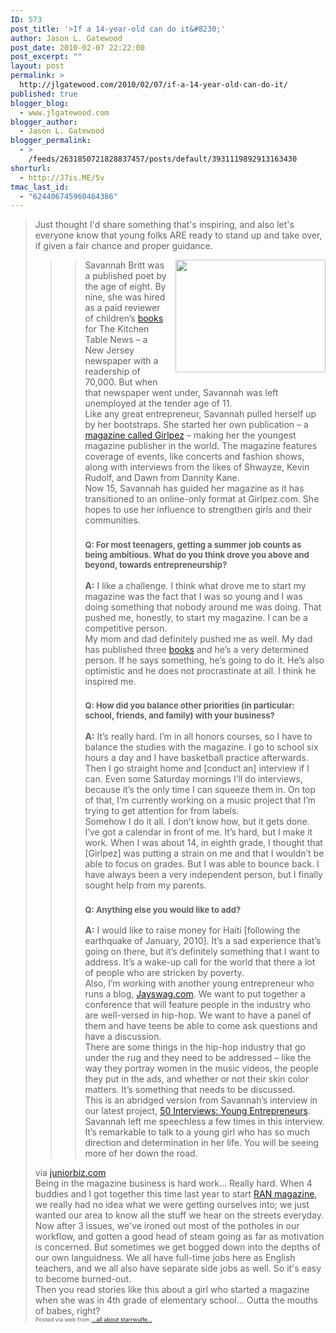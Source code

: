 ```yaml
---
ID: 573
post_title: '>If a 14-year-old can do it&#8230;'
author: Jason L. Gatewood
post_date: 2010-02-07 22:22:00
post_excerpt: ""
layout: post
permalink: >
  http://jlgatewood.com/2010/02/07/if-a-14-year-old-can-do-it/
published: true
blogger_blog:
  - www.jlgatewood.com
blogger_author:
  - Jason L. Gatewood
blogger_permalink:
  - >
    /feeds/2631850721828837457/posts/default/3931119892913163430
shorturl:
  - http://J7is.ME/5v
tmac_last_id:
  - "624406745960464386"
---
```

><div><div>Just thought I'd share something that's inspiring, and also let's everyone know that young folks ARE ready to stand up and take over, if given a fair chance and proper guidance. <br /><blockquote><div><div style="clear: right; float: right; margin-bottom: 1em; margin-left: 1em;"><img height="180" src="http://posterous.com/getfile/files.posterous.com/starrwulfe/vDudqeasyrwrGiGdBttjyCmmpChamxradesdnuIcIuCGuwCCCuAslvGDHsiw/media_httpjuniorbizco_kpbrc.jpg.scaled500.jpg" width="240" />   </div><blockquote>Savannah Britt was a published poet by the age of eight. By nine, she was hired as a paid reviewer of children’s <a href="http://juniorbiz.com/business-resources-for-young-entrepreneurs">books</a> for The Kitchen Table News – a New Jersey newspaper with a readership of 70,000. But when that newspaper went under, Savannah was left unemployed at the tender age of 11.<br />Like any great entrepreneur, Savannah pulled herself up by her bootstraps. She started her own publication – a <a href="http://girlpez.com/" target="_blank" title="GirlPez Fashion Magazine">magazine called Girlpez</a> – making her the youngest magazine publisher in the world. The magazine features coverage of events, like concerts and fashion shows, along with interviews from the likes of Shwayze, Kevin Rudolf, and Dawn from Dannity Kane.<br />Now 15, Savannah has guided her magazine as it has transitioned to an online-only format at Girlpez.com. She hopes to use her influence to strengthen girls and their communities.<br /><h3><span style="font-size: small;">Q:  For most teenagers, getting a summer job counts as being ambitious. What do you think drove you above and beyond, towards entrepreneurship?</span></h3><b>A:</b> I like a challenge. I think what drove me to start my magazine was the fact that I was so young and I was doing something that nobody around me was doing. That pushed me, honestly, to start my magazine. I can be a competitive person.<br />My mom and dad definitely pushed me as well. My dad has published three <a href="http://juniorbiz.com/business-resources-for-young-entrepreneurs">books</a> and he’s a very determined person. If he says something, he’s going to do it. He’s also optimistic and he does not procrastinate at all. I think he inspired me.<br /><h3><span style="font-size: small;">Q:  How did you balance other priorities (in particular: school, friends, and family) with your business?</span></h3><b>A:</b> It’s really hard. I’m in all honors courses, so I have to balance the studies with the magazine. I go to school six hours a day and I have basketball practice afterwards. Then I go straight home and [conduct an] interview if I can. Even some Saturday mornings I’ll do interviews, because it’s the only time I can squeeze them in. On top of that, I’m currently working on a music project that I’m trying to get attention for from labels.<br />Somehow I do it all. I don’t know how, but it gets done. I’ve got a calendar in front of me. It’s hard, but I make it work. When I was about 14, in eighth grade, I thought that [Girlpez] was putting a strain on me and that I wouldn’t be able to focus on grades. But I was able to bounce back. I have always been a very independent person, but I finally sought help from my parents.<br /><h3><span style="font-size: small;">Q:  Anything else you would like to add?</span></h3><b>A:</b> I would like to raise money for Haiti [following the earthquake of January, 2010]. It’s a sad experience that’s going on there, but it’s definitely something that I want to address. It’s a wake-up call for the world that there a lot of people who are stricken by poverty.<br />Also, I’m working with another young entrepreneur who runs a blog, <a href="http://jayswag.com/" target="_blank" title="JaySwag Entertainment News">Jayswag.com</a>. We want to put together a conference that will feature people in the industry who are well-versed in hip-hop. We want to have a panel of them and have teens be able to come ask questions and have a discussion.<br />There are some things in the hip-hop industry that go under the rug and they need to be addressed – like the way they portray women in the music videos, the people they put in the ads, and whether or not their skin color matters. It’s something that needs to be discussed.<br />This is an abridged version from Savannah’s interview in our latest project, <a href="http://youngentrepreneurs.50interviews.com/">50 Interviews: Young Entrepreneurs</a>. Savannah left me speechless a few times in this interview. It’s remarkable to talk to a young girl who has so much direction and determination in her life. You will be seeing more of her down the road.</blockquote></div></blockquote><div>via <a href="http://juniorbiz.com/interview-savannah-britt">juniorbiz.com</a></div>Being in the magazine business is hard work...  Really hard.  When 4 buddies and I got together this time last year to start <a href="http://www.ranmagazine.com/">RAN magazine</a>, we really had no idea what we were getting ourselves into; we just wanted our area to know all the stuff we hear on the streets everyday.  Now after 3 issues, we've ironed out most of the potholes in our workflow, and gotten a good head of steam going as far as motivation is concerned.  But sometimes we get bogged down into the depths of our own languidness.  We all have full-time jobs here as English teachers, and we all also have separate side jobs as well.  So it's easy to become burned-out.   <br />Then you read stories like this about a girl who started a magazine when she was in 4th grade of elementary school...  Outta the mouths of babes, right?</div><div style="font-size: 9px;">Posted via web from <a href="http://starrwulfe.info/if-a-14-year-old-can-do-it">...all about starrwulfe...</a>  </div></div>